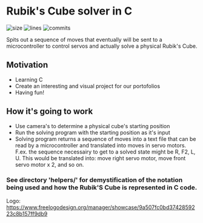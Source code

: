 # Rubik's Cube solver in C
![size](https://img.shields.io/github/repo-size/dhps-solutions/chuviks)
![lines](https://img.shields.io/tokei/lines/github/dhps-solutions/chuviks)
![commits](https://img.shields.io/github/commit-activity/w/dhps-solutions/chuviks)

Spits out a sequence of moves that eventually will be sent to a microcontroller to control servos and actually solve a physical Rubik's Cube.
## Motivation
- Learning C
- Create an interesting and visual project for our portofolios
- Having fun!
## How it's going to work
- Use camera's to determine a physical cube's starting position
- Run the solving program with the starting position as it's input
- Solving program returns a sequence of moves into a text file that can be read by a microcontroller and translated into moves in servo motors. F.ex. the sequence necessairy to get to a solved state might be R, F2, L, U. This would be translated into: move right servo motor, move front servo motor x 2, and so on.

### See directory 'helpers/' for demystification of the notation being used and how the Rubik'S Cube is represented in C code.

Logo: https://www.freelogodesign.org/manager/showcase/9a507fc0bd3742859223c8b157ff9db9
